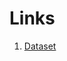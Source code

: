 # Links

1. [Dataset](https://huggingface.co/datasets/ertiaM/Anomaly_Detection_in_Surveillance_Videos)

